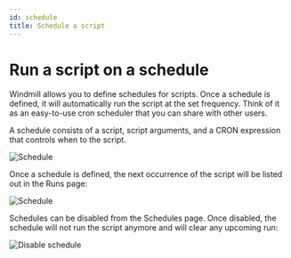 ```yaml
---
id: schedule
title: Schedule a script
---
```


# Run a script on a schedule

Windmill allows you to define schedules for scripts. Once a schedule is defined,
it will automatically run the script at the set frequency. Think of it as an
easy-to-use cron scheduler that you can share with other users.

A schedule consists of a script, script arguments, and a CRON expression that
controls when to the script.

![Schedule](../assets/how_to/schedule.png)

Once a schedule is defined, the next occurrence of the script will be listed out
in the Runs page:

![Schedule](../assets/how_to/schedule_next.png)

Schedules can be disabled from the Schedules page. Once disabled, the schedule
will not run the script anymore and will clear any upcoming run:

![Disable schedule](../assets/how_to/schedule_disable.png)
